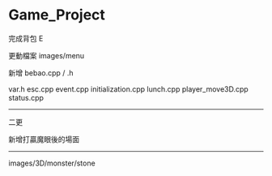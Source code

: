 # Game_Project
完成背包 E

更動檔案
images/menu

新增 bebao.cpp / .h

var.h
esc.cpp
event.cpp
initialization.cpp
lunch.cpp
player_move3D.cpp
status.cpp

-------------

二更

新增打贏魔眼後的場面

-------------
images/3D/monster/stone

